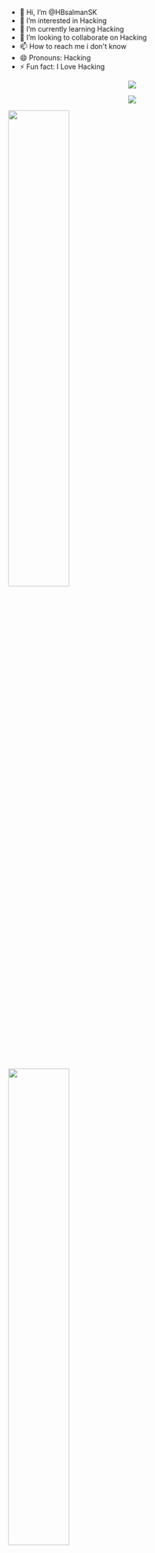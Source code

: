 - 👋 Hi, I’m @HBsalmanSK
- 👀 I’m interested in Hacking
- 🌱 I’m currently learning Hacking
- 💞️ I’m looking to collaborate on Hacking
- 📫 How to reach me i don't know
- 😄 Pronouns: Hacking
- ⚡ Fun fact: I Love Hacking

<!---
HBsalmanSK-HBSK/HBsalmanSK-HBSK is a ✨ special ✨ repository because its `README.md` (this file) appears on your GitHub profile.
You can click the Preview link to take a look at your changes.
--->
<p align='center'>
<!-- <img src='https://github-profile-trophy.vercel.app/?username=tynab&theme=dracula&column=6'> -->
<img src='https://user-images.githubusercontent.com/6661165/91657958-61b4fd00-eb00-11ea-9def-dc7ef5367e34.png'>
</p>

<p align='center'>
<!-- <img src='https://github-profile-trophy.vercel.app/?username=tynab&theme=dracula&column=6'> -->
<img src='https://hacked-github-stat-trophies.vercel.app/?username=tynab&theme=dracula&column=11'>
</p>

<p align=left>
<!-- <img algin='left' width='49%' src='https://github-readme-stats.vercel.app/api?username=tynab&count_private=true&show_icons=true&theme=dracula' /> -->
<img algin='left' width='49.7%' src='https://readme-stats-fabio-vicente.vercel.app/api?username=tynab&count_private=true&show_icons=true&theme=dracula' />
<img algin='right' width='49.7%' src='https://github-readme-streak-stats.herokuapp.com/?user=tynab&theme=dracula' />
</p>

<!-- <img align='left' src='https://github-readme-stats.vercel.app/api/top-langs/?username=tynab&theme=dracula&langs_count=10' /> -->
<!-- <img align='center' src='https://github-readme-stats-git-masterrstaa-rickstaa.vercel.app/api/top-langs/?username=tynab&theme=dracula&langs_count=20' /> -->
<!-- <img align='left' src='https://github-readme-stats-sigma-five.vercel.app/api/top-langs/?username=tynab&theme=dracula' /> -->

<p align='center'>
<!-- <img src='https://github-profile-trophy.vercel.app/?username=tynab&theme=dracula&column=6'> -->
<img src='https://user-images.githubusercontent.com/74038190/229223156-0cbdaba9-3128-4d8e-8719-b6b4cf741b67.gif'>
</p>

